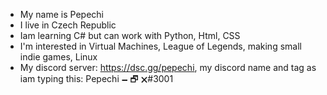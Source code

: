 - My name is Pepechi
- I live in Czech Republic
- Iam learning C# but can work with Python, Html, CSS
- I'm interested in Virtual Machines, League of Legends, making small indie games, Linux
- My discord server: https://dsc.gg/pepechi, my discord name and tag as iam typing this: Pepechi 🗕 🗗 🗙#3001

<!---
Pepechi/Pepechi is a ✨ special ✨ repository because its `README.md` (this file) appears on your GitHub profile.
You can click the Preview link to take a look at your changes.
--->
